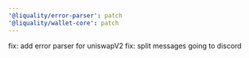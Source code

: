 ```yaml
---
'@liquality/error-parser': patch
'@liquality/wallet-core': patch
---
```


fix: add error parser for uniswapV2
fix: split messages going to discord
